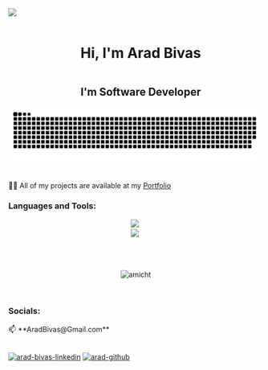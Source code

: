 <!--horizontal divider(gradiant)-->
<img src="https://user-images.githubusercontent.com/73097560/115834477-dbab4500-a447-11eb-908a-139a6edaec5c.gif">

<!--h1 without bottom border-->
<div id="user-content-toc">
  <ul align="center">
    <summary><h1 style="display: inline-block">Hi, I'm Arad Bivas</h1></summary>
    <h2> I'm Software Developer </h2>
  </ul>
</div>


<!--- snake -->
<div align="center">
  <img  src="https://github.com/1999AZZAR/1999AZZAR/blob/main/resources/img/grid-snake.svg"
       alt="snake" /></a>
</div>
  </br>
  </br>
  <div align="left">👨‍💻 All of my projects are available at my <a href="https://aradbivas.netlify.app/" target="blank">Portfolio</a>
</div>
<h3 align="left">Languages and Tools:</h3>
 <p align="center">
  <a href="https://skillicons.dev">
    <img src="https://skillicons.dev/icons?i=java,spring,cs,dotnet,js,nodejs,docker,mysql,mongodb,aws" />
  </a>
  </br>
    <a href="https://skillicons.dev">
    <img src="https://skillicons.dev/icons?i=linux,rabbitmq,react,html,css" />
  </a>
</p>
<div>
  </br>
  </br>

  </div align="center">
  <div>
  <p align="center">&nbsp;<img align="center" src="https://github-readme-stats.vercel.app/api?username=aradbivas&show_icons=true&locale=en" alt="amicht" /></p>
  </div>
    </br>


  <h3 align="left">Socials:</h3>
  <div align="left">
 📫 **AradBivas@Gmail.com**
</div>
</br>
<p align="left">
<a href="https://linkedin.com/in/arad-bivas/" target="blank"><img align="center" src="https://raw.githubusercontent.com/rahuldkjain/github-profile-readme-generator/master/src/images/icons/Social/linked-in-alt.svg" alt="arad-bivas-linkedin" height="30" width="40" /></a>
<a href="https://github.com/aradbivas" target="blank"><img align="center" src="https://raw.githubusercontent.com/rahuldkjain/github-profile-readme-generator/master/src/images/icons/Social/github.svg" alt="arad-github" height="30" width="40" /></a>
</p>

